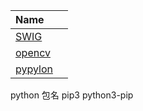 |Name||
|:-|:-|
|[SWIG](https://github.com/zhouxiaoyuan/study/blob/master/softs/SWIG.md)||
|[opencv](https://github.com/zhouxiaoyuan/study/blob/master/softs/opencv.md)||
|[pypylon](https://github.com/zhouxiaoyuan/study/blob/master/softs/pypylon.md)||

python 包名
pip3 python3-pip 
